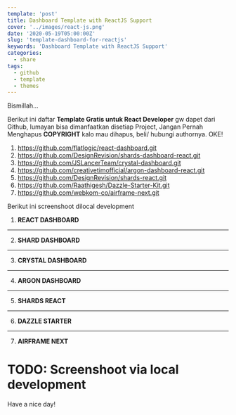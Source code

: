 ```yaml
---
template: 'post'
title: Dashboard Template with ReactJS Support
cover: '../images/react-js.png'
date: '2020-05-19T05:00:00Z'
slug: 'template-dashboard-for-reactjs'
keywords: 'Dashboard Template with ReactJS Support'
categories:
  - share
tags:
  - github
  - template
  - themes
---
```


Bismillah...

Berikut ini daftar **Template Gratis untuk React Developer** gw dapet dari Github, lumayan bisa dimanfaatkan disetiap Project, Jangan Pernah Menghapus **COPYRIGHT** kalo mau dihapus, beli/ hubungi authornya. OKE!

1. https://github.com/flatlogic/react-dashboard.git
2. https://github.com/DesignRevision/shards-dashboard-react.git
3. https://github.com/JSLancerTeam/crystal-dashboard.git
4. https://github.com/creativetimofficial/argon-dashboard-react.git
5. https://github.com/DesignRevision/shards-react.git
6. https://github.com/Raathigesh/Dazzle-Starter-Kit.git
7. https://github.com/webkom-co/airframe-next.git

Berikut ini screenshoot dilocal development

1. **REACT DASHBOARD**
---
2. **SHARD DASHBOARD**
---
3. **CRYSTAL DASHBOARD**
---
4. **ARGON DASHBOARD**
---
5. **SHARDS REACT**
---
6. **DAZZLE STARTER**
---
7. **AIRFRAME NEXT**






# TODO: Screenshoot via local development

Have a nice day!
